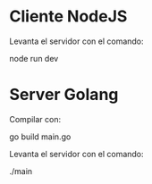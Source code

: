 # Cliente NodeJS
Levanta el servidor con el comando: 

node run dev


# Server Golang
Compilar con: 

go build main.go


Levanta el servidor con el comando: 

./main
